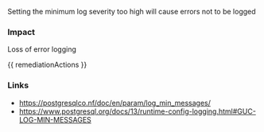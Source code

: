 
Setting the minimum log severity too high will cause errors not to be logged

### Impact
Loss of error logging

<!-- DO NOT CHANGE -->
{{ remediationActions }}

### Links
- https://postgresqlco.nf/doc/en/param/log_min_messages/
 - https://www.postgresql.org/docs/13/runtime-config-logging.html#GUC-LOG-MIN-MESSAGES
        
